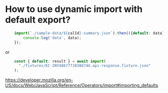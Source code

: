 # How to  use dynamic import with default export?


```js
	import(`./sample-data/${calId}-summary.json`).then(({default: data})=>{
		console.log('data', data);
	});
```

or 
```js
    const { default: result } = await import(
      "./fixtures/EC-2NY486777J038674U.api-response.fixture.json"
    );

```



https://developer.mozilla.org/en-US/docs/Web/JavaScript/Reference/Operators/import#importing_defaults
